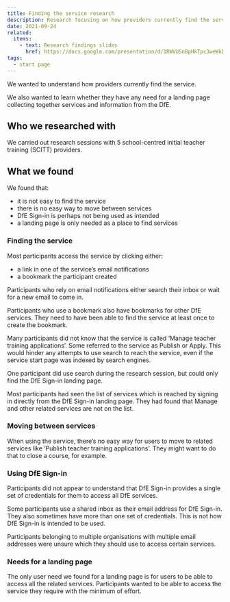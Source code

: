 ```yaml
---
title: Finding the service research
description: Research focusing on how providers currently find the service and if they have any need for a landing page
date: 2021-09-24
related:
  items:
    - text: Research findings slides
      href: https://docs.google.com/presentation/d/1RWVUSnBpHkTpc3weWkDbY9cOTvHvWPqnj5czxjvgFyc/edit#slide=id gdce1a792ed_0_12
tags:
  - start page
---
```


We wanted to understand how providers currently find the service.

We also wanted to learn whether they have any need for a landing page collecting together services and information from the DfE.

## Who we researched with

We carried out research sessions with 5 school-centred initial teacher training (SCITT) providers.

## What we found

We found that:

- it is not easy to find the service
- there is no easy way to move between services
- DfE Sign-in is perhaps not being used as intended
- a landing page is only needed as a place to find services

### Finding the service

Most participants access the service by clicking either:

- a link in one of the service’s email notifications
- a bookmark the participant created

Participants who rely on email notifications either search their inbox or wait for a new email to come in.

Participants who use a bookmark also have bookmarks for other DfE services. They need to have been able to find the service at least once to create the bookmark.

Many participants did not know that the service is called ‘Manage teacher training applications’. Some referred to the service as Publish or Apply. This would hinder any attempts to use search to reach the service, even if the service start page was indexed by search engines.

One participant did use search during the research session, but could only find the DfE Sign-in landing page.

Most participants had seen the list of services which is reached by signing in directly from the DfE Sign-in landing page. They had found that Manage and other related services are not on the list.

### Moving between services

When using the service, there’s no easy way for users to move to related services like ‘Publish teacher training applications’. They might want to do that to close a course, for example.

### Using DfE Sign-in

Participants did not appear to understand that DfE Sign-in provides a single set of credentials for them to access all DfE services.

Some participants use a shared inbox as their email address for DfE Sign-in. They also sometimes have more than one set of credentials. This is not how DfE Sign-in is intended to be used.

Participants belonging to multiple organisations with multiple email addresses were unsure which they should use to access certain services.

### Needs for a landing page

The only user need we found for a landing page is for users to be able to access all the related services. Participants wanted to be able to access the service they require with the minimum of effort.
